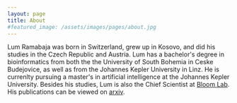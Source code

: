 ```yaml
---
layout: page
title: About
#featured_image: /assets/images/pages/about.jpg
---
```


Lum Ramabaja was born in Switzerland, grew up in Kosovo, and did his studies in the Czech Republic and Austria. Lum has a bachelor's degree in bioinformatics from both the the University of South Bohemia in Ceske Budejovice, as well as from the Johannes Kepler University in Linz. He is currenlty pursuing a master's in artificial intelligence at the Johannes Kepler University. Besides his studies, Lum is also the Chief Scientist at [Bloom Lab](bloomlab.io). His publications can be viewed on [arxiv](https://arxiv.org/search/cs?searchtype=author&query=Ramabaja%2C+L).